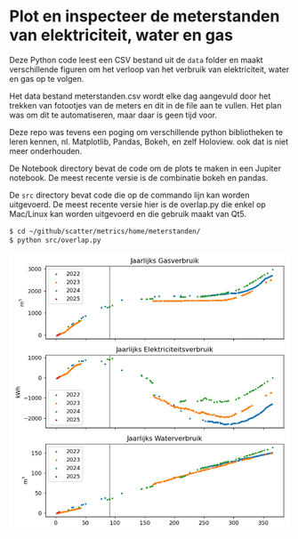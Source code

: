 # Plot en inspecteer de meterstanden van elektriciteit, water en gas

Deze Python code leest een CSV bestand uit de `data` folder en maakt verschillende figuren om het verloop van het verbruik van elektriciteit, water en gas op te volgen.

Het data bestand meterstanden.csv wordt elke dag aangevuld door het trekken van fotootjes van de meters en dit in de file aan te vullen. Het plan was om dit te automatiseren, maar daar is geen tijd voor.

Deze repo was tevens een poging om verschillende python bibliotheken te leren kennen, nl. Matplotlib, Pandas, Bokeh, en zelf Holoview. ook dat is niet meer onderhouden.

De Notebook directory bevat de code om de plots te maken in een Jupiter notebook. De meest recente versie is de combinatie bokeh en pandas.

De `src` directory bevat code die op de commando lijn kan worden uitgevoerd. De meest recente versie hier is de overlap.py die enkel op Mac/Linux kan worden uitgevoerd en die gebruik maakt van Qt5.

```
$ cd ~/github/scatter/metrics/home/meterstanden/
$ python src/overlap.py
```

![](gas-electricity-water.png)
